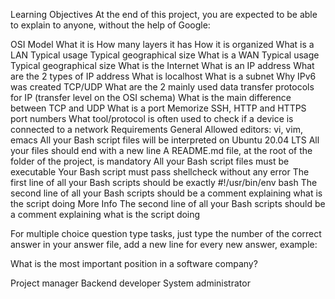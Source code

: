 Learning Objectives At the end of this project, you are expected to be able to explain to anyone, without the help of Google:

OSI Model What it is How many layers it has How it is organized What is a LAN Typical usage Typical geographical size What is a WAN Typical usage Typical geographical size What is the Internet What is an IP address What are the 2 types of IP address What is localhost What is a subnet Why IPv6 was created TCP/UDP What are the 2 mainly used data transfer protocols for IP (transfer level on the OSI schema) What is the main difference between TCP and UDP What is a port Memorize SSH, HTTP and HTTPS port numbers What tool/protocol is often used to check if a device is connected to a network Requirements General Allowed editors: vi, vim, emacs All your Bash script files will be interpreted on Ubuntu 20.04 LTS All your files should end with a new line A README.md file, at the root of the folder of the project, is mandatory All your Bash script files must be executable Your Bash script must pass shellcheck without any error The first line of all your Bash scripts should be exactly #!/usr/bin/env bash The second line of all your Bash scripts should be a comment explaining what is the script doing More Info The second line of all your Bash scripts should be a comment explaining what is the script doing

For multiple choice question type tasks, just type the number of the correct answer in your answer file, add a new line for every new answer, example:

What is the most important position in a software company?

Project manager Backend developer System administrator